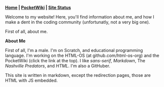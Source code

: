 __[Home](grinthy.github.io) | [PocketWiki](grinthy.github.io/wiki/home) | [Site Status](grinthy.github.io/status.md)__



Welcome to my website! Here, you'll find information about me, and how I make a dent in the coding community (unfortunatly, not a very big one).

First of all, about me.

__About Me__

First of all, I'm a male.  I'm on Scratch, and educational programming language. I'm working on the HTML-OS (at github.com/html-os-org) and the PocketWiki (click the link at the top). I like _sans-serif_, _Markdown_, The _Nashville Predators_, and _HTML_. I'm also a GitHuber.

This site is written in markdown, except the redirection pages, those are HTML with JS embedded.
